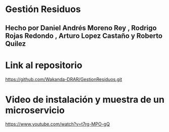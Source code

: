 # Gestión Residuos

## Hecho por Daniel Andrés Moreno Rey , Rodrigo Rojas Redondo , Arturo Lopez Castaño y Roberto Quilez

# Link al repositorio

https://github.com/Wakanda-DRAR/GestionResiduos.git

# Video de instalación y muestra de un microservicio

https://www.youtube.com/watch?v=t7rg-MPO-gQ



